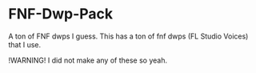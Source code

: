 # FNF-Dwp-Pack
A ton of FNF dwps I guess.
This has a ton of fnf dwps (FL Studio Voices) that I use.

!WARNING!
I did not make any of these so yeah.
